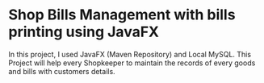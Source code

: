 # Shop Bills Management with bills printing using JavaFX
In this project, I used JavaFX (Maven Repository) and Local MySQL. This Project will help every Shopkeeper to maintain the records of every goods and bills with customers details.
